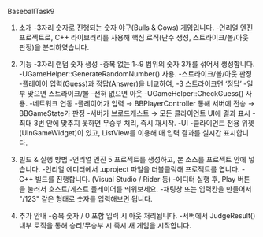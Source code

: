 BaseballTask9

1. 소개
  -3자리 숫자로 진행되는 숫자 야구(Bulls & Cows) 게임입니다.
  -언리얼 엔진 프로젝트로, C++ 라이브러리를 사용해 핵심 로직(난수 생성, 스트라이크/볼/아웃 판정)을 분리하였습니다.

2. 기능
  -3자리 랜덤 숫자 생성
    -중복 없는 1~9 범위의 숫자 3개를 섞어서 생성합니다.
    -UGameHelper::GenerateRandomNumber() 사용.
  -스트라이크/볼/아웃 판정
    -플레이어 입력(Guess)과 정답(Answer)을 비교하여,
      -3 스트라이크면 ‘정답’
      -일부 맞으면 스트라이크/볼
      -전혀 없으면 아웃
    -UGameHelper::CheckGuess() 사용.
  -네트워크 연동
    -플레이어가 입력 → BBPlayerController 통해 서버에 전송 → BBGameState가 판정
    -서버가 브로드캐스트 → 모든 클라이언트 UI에 결과 표시
    -최대 3번 안에 맞추지 못하면 무승부 처리, 즉시 재시작.
  -UI
    -클라이언트 전용 위젯(UInGameWidget)이 있고, ListView를 이용해 매 입력 결과를 실시간 표시합니다.

3. 빌드 & 실행 방법
  -언리얼 엔진 5 프로젝트를 생성하고, 본 소스를 프로젝트 안에 넣습니다.
  -언리얼 에디터에서 .uproject 파일을 더블클릭해 프로젝트를 엽니다.
  -C++ 빌드를 진행합니다. (Visual Studio / Rider 등)
  -에디터 실행 후, Play 버튼을 눌러서 호스트/게스트 플레이어를 띄워보세요.
  -채팅창 또는 입력칸을 만들어서 "/123" 같은 형태로 숫자를 입력해보면 됩니다.

4. 추가 안내
  -중복 숫자 / 0 포함 입력 시 아웃 처리됩니다.
  -서버에서 JudgeResult() 내부 로직을 통해 승리/무승부 시 즉시 새 게임을 시작합니다.
